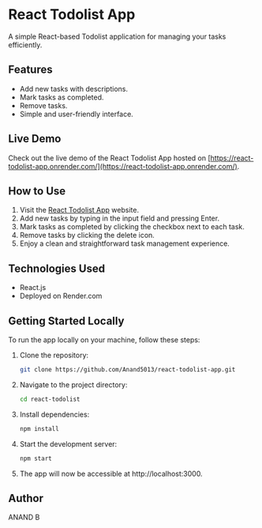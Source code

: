 # React Todolist App

A simple React-based Todolist application for managing your tasks efficiently.

## Features

- Add new tasks with descriptions.
- Mark tasks as completed.
- Remove tasks.
- Simple and user-friendly interface.

## Live Demo

Check out the live demo of the React Todolist App hosted on [https://react-todolist-app.onrender.com/](https://react-todolist-app.onrender.com/).

## How to Use

1. Visit the [React Todolist App](https://react-todolist-app-7j56.onrender.com/) website.
2. Add new tasks by typing in the input field and pressing Enter.
3. Mark tasks as completed by clicking the checkbox next to each task.
4. Remove tasks by clicking the delete icon.
5. Enjoy a clean and straightforward task management experience.

## Technologies Used

- React.js
- Deployed on Render.com

## Getting Started Locally

To run the app locally on your machine, follow these steps:

1. Clone the repository:

   ```bash
   git clone https://github.com/Anand5013/react-todolist-app.git
   ```

2. Navigate to the project directory:

    ```bash
   cd react-todolist
   ```
3. Install dependencies:

    ```bash
    npm install
    ```

4. Start the development server:
    ```bash
    npm start
    ```

5. The app will now be accessible at http://localhost:3000.

## Author
ANAND B

